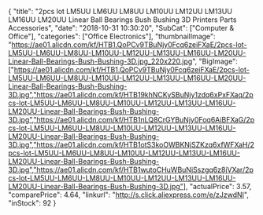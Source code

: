 {
	"title": "2pcs lot LM5UU LM6UU LM8UU LM10UU LM12UU LM13UU LM16UU LM20UU Linear Ball Bearings Bush Bushing 3D Printers Parts Accessories",
	"date": "2018-10-31 10:30:20",
	"SubCat": ["Computer & Office"],
	"categories": ["Office Electronics"],
	"thumbnailImage": "https://ae01.alicdn.com/kf/HTB1.QoPCv9TBuNjy0Fcq6zeiFXaE/2pcs-lot-LM5UU-LM6UU-LM8UU-LM10UU-LM12UU-LM13UU-LM16UU-LM20UU-Linear-Ball-Bearings-Bush-Bushing-3D.jpg_220x220.jpg",
	"BigImage": ["https://ae01.alicdn.com/kf/HTB1.QoPCv9TBuNjy0Fcq6zeiFXaE/2pcs-lot-LM5UU-LM6UU-LM8UU-LM10UU-LM12UU-LM13UU-LM16UU-LM20UU-Linear-Ball-Bearings-Bush-Bushing-3D.jpg","https://ae01.alicdn.com/kf/HTB19khNCKySBuNjy1zdq6xPxFXaq/2pcs-lot-LM5UU-LM6UU-LM8UU-LM10UU-LM12UU-LM13UU-LM16UU-LM20UU-Linear-Ball-Bearings-Bush-Bushing-3D.jpg","https://ae01.alicdn.com/kf/HTB1nLQ8CrGYBuNjy0Foq6AiBFXaG/2pcs-lot-LM5UU-LM6UU-LM8UU-LM10UU-LM12UU-LM13UU-LM16UU-LM20UU-Linear-Ball-Bearings-Bush-Bushing-3D.jpg","https://ae01.alicdn.com/kf/HTB1otS3koOWBKNjSZKzq6xfWFXaH/2pcs-lot-LM5UU-LM6UU-LM8UU-LM10UU-LM12UU-LM13UU-LM16UU-LM20UU-Linear-Ball-Bearings-Bush-Bushing-3D.jpg","https://ae01.alicdn.com/kf/HTB1wutoCHuWBuNjSszgq6z8jVXar/2pcs-lot-LM5UU-LM6UU-LM8UU-LM10UU-LM12UU-LM13UU-LM16UU-LM20UU-Linear-Ball-Bearings-Bush-Bushing-3D.jpg"],
	"actualPrice": 3.57,
	"comparePrice": 4.64,
	"linkurl": "http://s.click.aliexpress.com/e/zJzwdNI",
	"inStock": 92
}
